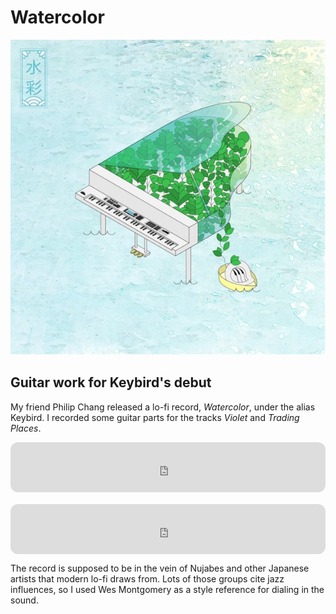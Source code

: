 # Watercolor

<p align="center">
    <img src="/img/keybird/splash.jpg">
</p>

<div id="modal-scroll-point"/>

<div id="modal-subtitle-container"><h2 id="modal-subtitle">Guitar work for Keybird's debut</h2></div>

My friend Philip Chang released a lo-fi record, _Watercolor_, under the alias Keybird. I recorded some guitar parts for the tracks _Violet_ and _Trading Places_.

<div class="spotify-wrapper" style="height:80px">
    <iframe style="border-radius:12px" src="https://open.spotify.com/embed/track/2J7dT9kfk0Hlmyb7MQSFoN?utm_source=generator&theme=0" width="100%" height="80" frameBorder="0" allowfullscreen="" allow="autoplay; clipboard-write; encrypted-media; fullscreen; picture-in-picture"></iframe>
</div>

####

<div class="spotify-wrapper" style="height:80px">
    <iframe style="border-radius:12px" src="https://open.spotify.com/embed/track/29ophcNkiJzZpuasK0FWik?utm_source=generator&theme=0" width="100%" height="80" frameBorder="0" allowfullscreen="" allow="autoplay; clipboard-write; encrypted-media; fullscreen; picture-in-picture"></iframe>
</div>

The record is supposed to be in the vein of Nujabes and other Japanese artists that modern lo-fi draws from. Lots of those groups cite jazz influences, so I used Wes Montgomery as a style reference for dialing in the sound.

##